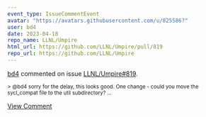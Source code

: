 ```yaml
---
event_type: IssueCommentEvent
avatar: "https://avatars.githubusercontent.com/u/825586?"
user: bd4
date: 2023-04-18
repo_name: LLNL/Umpire
html_url: https://github.com/LLNL/Umpire/pull/819
repo_url: https://github.com/LLNL/Umpire
---
```


<a href='https://github.com/bd4' target='_blank'>bd4</a> commented on issue <a href='https://github.com/LLNL/Umpire/pull/819' target='_blank'>LLNL/Umpire#819</a>.

<small>> @bd4 sorry for the delay, this looks good. One change - could you move the sycl_compat file to the util subdirectory?...</small>

<a href='https://github.com/LLNL/Umpire/pull/819' target='_blank'>View Comment</a>